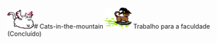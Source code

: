 ![ult text](https://github.com/entulhodebatata-droid/Cats-in-the-mountain/blob/main/trabalhoFACULDADE/TrabalhoJogo/assets/jogador1.png)# Cats-in-the-mountain ![ult text](https://github.com/entulhodebatata-droid/Cats-in-the-mountain/blob/main/trabalhoFACULDADE/TrabalhoJogo/assets/jogador2.png)
Trabalho para a faculdade (Concluído)
